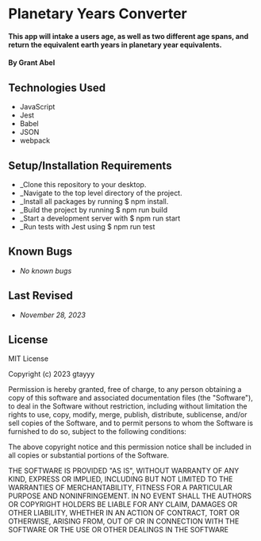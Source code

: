 # Planetary Years Converter

#### This app will intake a users age, as well as two different age spans, and return the equivalent earth years in planetary year equivalents. 

#### By Grant Abel

## Technologies Used

* JavaScript
* Jest
* Babel
* JSON
* webpack

## Setup/Installation Requirements

* _Clone this repository to your desktop.
* _Navigate to the top level directory of the project.
* _Install all packages by running $ npm install.
* _Build the project by running $ npm run build
* _Start a development server with $ npm run start
* _Run tests with Jest using $ npm run test

## Known Bugs

* _No known bugs_

## Last Revised 

* _November 28, 2023_

## License

MIT License

Copyright (c) 2023 gtayyy

Permission is hereby granted, free of charge, to any person obtaining a copy
of this software and associated documentation files (the "Software"), to deal
in the Software without restriction, including without limitation the rights
to use, copy, modify, merge, publish, distribute, sublicense, and/or sell
copies of the Software, and to permit persons to whom the Software is
furnished to do so, subject to the following conditions:

The above copyright notice and this permission notice shall be included in all
copies or substantial portions of the Software.

THE SOFTWARE IS PROVIDED "AS IS", WITHOUT WARRANTY OF ANY KIND, EXPRESS OR
IMPLIED, INCLUDING BUT NOT LIMITED TO THE WARRANTIES OF MERCHANTABILITY,
FITNESS FOR A PARTICULAR PURPOSE AND NONINFRINGEMENT. IN NO EVENT SHALL THE
AUTHORS OR COPYRIGHT HOLDERS BE LIABLE FOR ANY CLAIM, DAMAGES OR OTHER
LIABILITY, WHETHER IN AN ACTION OF CONTRACT, TORT OR OTHERWISE, ARISING FROM,
OUT OF OR IN CONNECTION WITH THE SOFTWARE OR THE USE OR OTHER DEALINGS IN THE
SOFTWARE